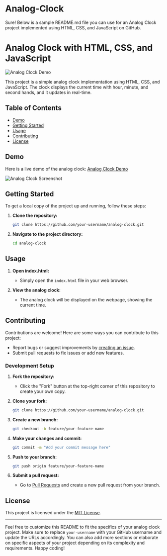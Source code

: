 # Analog-Clock

Sure! Below is a sample README.md file you can use for an Analog Clock project implemented using HTML, CSS, and JavaScript on GitHub.

# Analog Clock with HTML, CSS, and JavaScript

![Analog Clock Demo](demo.gif)

This project is a simple analog clock implementation using HTML, CSS, and JavaScript. The clock displays the current time with hour, minute, and second hands, and it updates in real-time.

## Table of Contents

- [Demo](#demo)
- [Getting Started](#getting-started)
- [Usage](#usage)
- [Contributing](#contributing)
- [License](#license)

## Demo

Here is a live demo of the analog clock: [Analog Clock Demo](https://your-demo-link-here)

![Analog Clock Screenshot](screenshot.png)

## Getting Started

To get a local copy of the project up and running, follow these steps:

1. **Clone the repository:**

   ```bash
   git clone https://github.com/your-username/analog-clock.git
   ```

2. **Navigate to the project directory:**

   ```bash
   cd analog-clock
   ```

## Usage

1. **Open index.html:**

   - Simply open the `index.html` file in your web browser.

2. **View the analog clock:**

   - The analog clock will be displayed on the webpage, showing the current time.

## Contributing

Contributions are welcome! Here are some ways you can contribute to this project:

- Report bugs or suggest improvements by [creating an issue](https://github.com/your-username/analog-clock/issues).
- Submit pull requests to fix issues or add new features.

### Development Setup

1. **Fork the repository:**

   - Click the "Fork" button at the top-right corner of this repository to create your own copy.

2. **Clone your fork:**

   ```bash
   git clone https://github.com/your-username/analog-clock.git
   ```

3. **Create a new branch:**

   ```bash
   git checkout -b feature/your-feature-name
   ```

4. **Make your changes and commit:**

   ```bash
   git commit -m "Add your commit message here"
   ```

5. **Push to your branch:**

   ```bash
   git push origin feature/your-feature-name
   ```

6. **Submit a pull request:**

   - Go to [Pull Requests](https://github.com/your-username/analog-clock/pulls) and create a new pull request from your branch.

## License

This project is licensed under the [MIT License](LICENSE).

---

Feel free to customize this README to fit the specifics of your analog clock project. Make sure to replace `your-username` with your GitHub username and update the URLs accordingly. You can also add more sections or elaborate on specific aspects of your project depending on its complexity and requirements. Happy coding!
